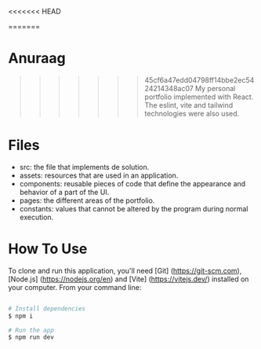 <<<<<<< HEAD

=======
# Anuraag
>>>>>>> 45cf6a47edd04798ff14bbe2ec5424214348ac07
My personal portfolio implemented with React. The eslint, vite and tailwind technologies were also used.

# Files
- src: the file that implements de solution.
-  assets: resources that are used in an application.
- components: reusable pieces of code that define the appearance and behavior of a part of the UI.
- pages: the different areas of the portfolio.
- constants: values that cannot be altered by the program during normal execution.


# How To Use

To clone and run this application, you'll need [Git]
(https://git-scm.com), [Node.js] (https://nodejs.org/en) and [Vite] (https://vitejs.dev/) installed on your computer. From your command line:

```bash

# Install dependencies
$ npm i

# Run the app
$ npm run dev
```
